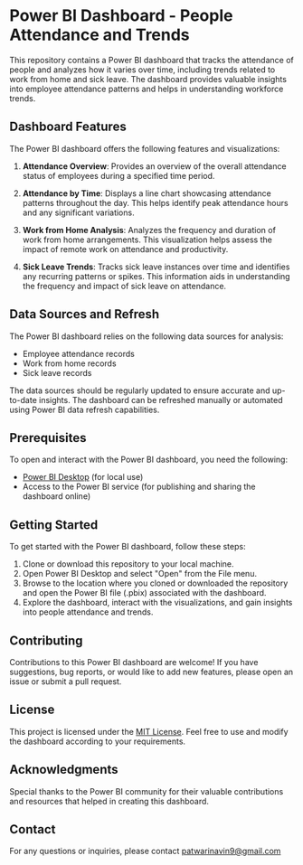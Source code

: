 # Power BI Dashboard - People Attendance and Trends

This repository contains a Power BI dashboard that tracks the attendance of people and analyzes how it varies over time, including trends related to work from home and sick leave. The dashboard provides valuable insights into employee attendance patterns and helps in understanding workforce trends.

## Dashboard Features

The Power BI dashboard offers the following features and visualizations:

1. **Attendance Overview**: Provides an overview of the overall attendance status of employees during a specified time period.

2. **Attendance by Time**: Displays a line chart showcasing attendance patterns throughout the day. This helps identify peak attendance hours and any significant variations.

3. **Work from Home Analysis**: Analyzes the frequency and duration of work from home arrangements. This visualization helps assess the impact of remote work on attendance and productivity.

4. **Sick Leave Trends**: Tracks sick leave instances over time and identifies any recurring patterns or spikes. This information aids in understanding the frequency and impact of sick leave on attendance.


## Data Sources and Refresh

The Power BI dashboard relies on the following data sources for analysis:

- Employee attendance records
- Work from home records
- Sick leave records

The data sources should be regularly updated to ensure accurate and up-to-date insights. The dashboard can be refreshed manually or automated using Power BI data refresh capabilities.

## Prerequisites

To open and interact with the Power BI dashboard, you need the following:

- [Power BI Desktop](https://powerbi.microsoft.com/desktop) (for local use)
- Access to the Power BI service (for publishing and sharing the dashboard online)

## Getting Started

To get started with the Power BI dashboard, follow these steps:

1. Clone or download this repository to your local machine.
2. Open Power BI Desktop and select "Open" from the File menu.
3. Browse to the location where you cloned or downloaded the repository and open the Power BI file (.pbix) associated with the dashboard.
4. Explore the dashboard, interact with the visualizations, and gain insights into people attendance and trends.

## Contributing

Contributions to this Power BI dashboard are welcome! If you have suggestions, bug reports, or would like to add new features, please open an issue or submit a pull request.

## License

This project is licensed under the [MIT License](LICENSE). Feel free to use and modify the dashboard according to your requirements.

## Acknowledgments

Special thanks to the Power BI community for their valuable contributions and resources that helped in creating this dashboard.

## Contact

For any questions or inquiries, please contact patwarinavin9@gmail.com
